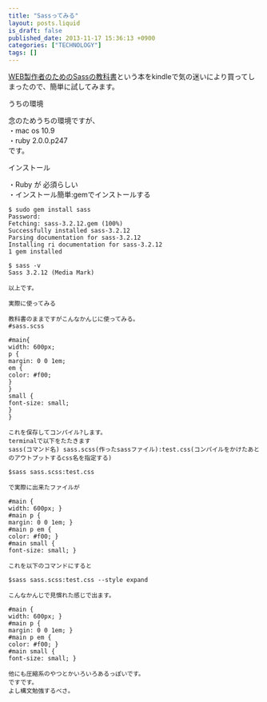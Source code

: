 ```yaml
---
title: "Sassってみる"
layout: posts.liquid
is_draft: false
published_date: 2013-11-17 15:36:13 +0900
categories: ["TECHNOLOGY"]
tags: []
---
```


[WEB製作者のためのSassの教科書](http://www.amazon.co.jp/dp/4844334662)という本をkindleで気の迷いにより買ってしまったので、簡単に試してみます。

うちの環境

念のためうちの環境ですが、  
・mac os 10.9  
・ruby 2.0.0.p247  
です。

インストール

・Ruby が 必須らしい  
・インストール簡単:gemでインストールする

    $ sudo gem install sass
    Password:
    Fetching: sass-3.2.12.gem (100%)
    Successfully installed sass-3.2.12
    Parsing documentation for sass-3.2.12
    Installing ri documentation for sass-3.2.12
    1 gem installed

    $ sass -v
    Sass 3.2.12 (Media Mark)

    以上です。

    実際に使ってみる

    教科書のままですがこんなかんじに使ってみる。
    #sass.scss

    #main{
    width: 600px;
    p {
    margin: 0 0 1em;
    em {
    color: #f00;
    }
    }
    small {
    font-size: small;
    }
    }

    これを保存してコンパイル?します。
    terminalで以下をたたきます
    sass(コマンド名) sass.scss(作ったsassファイル):test.css(コンパイルをかけたあとのアウトプットするcss名を指定する)

    $sass sass.scss:test.css

    で実際に出来たファイルが

    #main {
    width: 600px; }
    #main p {
    margin: 0 0 1em; }
    #main p em {
    color: #f00; }
    #main small {
    font-size: small; }

    これを以下のコマンドにすると

    $sass sass.scss:test.css --style expand

    こんなかんじで見慣れた感じで出ます。

    #main {
    width: 600px; }
    #main p {
    margin: 0 0 1em; }
    #main p em {
    color: #f00; }
    #main small {
    font-size: small; }

    他にも圧縮系のやつとかいろいろあるっぽいです。
    ですです。
    よし構文勉強するべさ。


